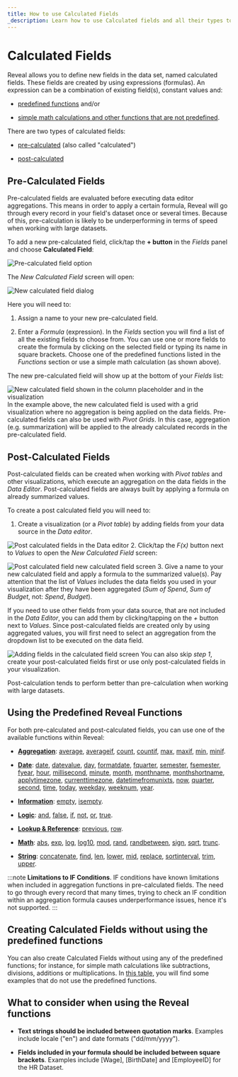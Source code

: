 ```yaml
---
title: How to use Calculated Fields
_description: Learn how to use Calculated fields and all their types to create a more precise data visualization.
---
```


# Calculated Fields

Reveal allows you to define new fields in the data set, named calculated
fields. These fields are created by using expressions (formulas). An
expression can be a combination of existing field(s), constant values
and:

  - [predefined functions](#using-the-predefined-reveal-functions) and/or

  - [simple math calculations and other functions that are not predefined](#creating-calculated-fields-without-using-the-predefined-functions).

There are two types of calculated fields:

  - [pre-calculated](#pre-calculated-fields) (also called "calculated")

  - [post-calculated](#post-calculated-fields)


## Pre-Calculated Fields

Pre-calculated fields are evaluated before executing data editor
aggregations. This means in order to apply a certain formula, Reveal will go through every record in your field's dataset once or several times. Because of this, pre-calculation is likely to be underperforming in terms of speed when working with large datasets.

To add a new pre-calculated field, click/tap the **+ button** in the
*Fields* panel and choose **Calculated Field**:

![Pre-calculated field option](images/calculated-field-option.png)

The *New Calculated Field* screen will open:

![New calculated field dialog](images/new-calculated-field-dialog.png)

Here you will need to:

1.  Assign a name to your new pre-calculated field.

2.  Enter a *Formula* (expression). In the *Fields* section you will
    find a list of all the existing fields to choose from. You can use
    one or more fields to create the formula by clicking on the selected
    field or typing its name in square brackets. Choose one of the
    predefined functions listed in the *Functions* section or use a
    simple math calculation (as shown above).

The new pre-calculated field will show up at the bottom of your *Fields*
list:

![New calculated field shown in the column placeholder and in the visualization](images/new-calculated-field-visualization-example.png)
In the example above, the new calculated field is used with a grid
visualization where no aggregation is being applied on the data fields.
Pre-calculated fields can also be used with *Pivot Grids*. In this case,
aggregation (e.g. summarization) will be applied to the already
calculated records in the pre-calculated field.


## Post-Calculated Fields

Post-calculated fields can be created when working with *Pivot tables*
and other visualizations, which execute an aggregation on the data
fields in the *Data Editor*. Post-calculated fields are always built by
applying a formula on already summarized values.

To create a post calculated field you will need to:

1.  Create a visualization (or a *Pivot table*) by adding fields from
    your data source in the *Data editor*.

  ![Post calculated fields in the Data editor](images/post-calculated-field-example.png)
2.  Click/tap the *F(x)* button next to *Values* to open the *New
    Calculated Field* screen:

  ![Post calculated field new calculated field screen](images/post-calculated-field-new-calculated-field-dialog.png)
3.  Give a name to your new calculated field and apply a formula to the
    summarized value(s). Pay attention that the list of *Values*
    includes the data fields you used in your visualization after they
    have been aggregated (*Sum of Spend*, *Sum of Budget*, not: *Spend*,
    *Budget*).

If you need to use other fields from your data source, that are not
included in the *Data Editor*, you can add them by clicking/tapping on
the *+* button next to *Values*. Since post-calculated fields are
created only by using aggregated values, you will first need to select
an aggregation from the dropdown list to be executed on the data field.

![Adding fields in the calculated field screen](images/post-calculated-field-new-calculated-field-dialog-adding-fields.png)
You can also skip *step 1*, create your post-calculated fields first or
use only post-calculated fields in your visualization.

Post-calculation tends to perform better than pre-calculation when
working with large datasets.


## Using the Predefined Reveal Functions

For both pre-calculated and post-calculated fields, you can use one of
the available functions within Reveal:

  - [**Aggregation**](aggregation.md):
    [average](aggregation.md#aggregation-functions),
    [averageif](aggregation.md#aggregation-functions),
    [count](aggregation.md#aggregation-functions),
    [countif](aggregation.md#aggregation-functions),
    [max](aggregation.md#aggregation-functions),
    [maxif](aggregation.md#aggregation-functions),
    [min](aggregation.md#aggregation-functions),
    [minif](aggregation.md#aggregation-functions).

  - [**Date**](date.md):
    [date](date.md#date-functions),
    [datevalue](date.md#date-functions),
    [day](date.md#date-functions),
    [formatdate](date.md#date-functions),
    [fquarter](date.md#date-functions),
    [semester](date.md#date-functions),
    [fsemester](date.md#date-functions),
    [fyear](date.md#date-functions),
    [hour](date.md#date-functions),
    [millisecond](date.md#date-functions),
    [minute](date.md#date-functions),
    [month](date.md#date-functions),
    [monthname](date.md#date-functions),
    [monthshortname](date.md#date-functions),
    [applytimezone](date.md#date-functions),
    [currenttimezone](date.md#date-functions),
    [datetimefromunixts](date.md#date-functions),
    [now](date.md#date-functions),
    [quarter](date.md#date-functions),
    [second](date.md#date-functions),
    [time](date.md#date-functions),
    [today](date.md#date-functions),
    [weekday](date.md#date-functions),
    [weeknum](date.md#date-functions),
    [year](date.md#date-functions).

  - [**Information**](information.md):
    [empty](information.md#information-functions),
    [isempty](information.md#information-functions).

  - [**Logic**](logic.md):
    [and](logic.md#logic-functions),
    [false](logic.md#logic-functions),
    [if](logic.md#logic-functions),
    [not](logic.md#logic-functions),
    [or](logic.md#logic-functions),
    [true](logic.md#logic-functions).

  - [**Lookup & Reference**](lookup-reference.md):
    [previous](lookup-reference.md#lookup-and-reference-functions),
    [row](lookup-reference.md#lookup-and-reference-functions).

  - [**Math**](math.md):
    [abs](math.md#math-functions),
    [exp](math.md#math-functions),
    [log](math.md#math-functions),
    [log10](math.md#math-functions),
    [mod](math.md#math-functions),
    [rand](math.md#math-functions),
    [randbetween](math.md#math-functions),
    [sign](math.md#math-functions),
    [sqrt](math.md#math-functions),
    [trunc](math.md#math-functions).

  - [**String**](string.md):
    [concatenate](string.md#string-functions),
    [find](string.md#string-functions),
    [len](string.md#string-functions),
    [lower](string.md#string-functions),
    [mid](string.md#string-functions),
    [replace](string.md#string-functions),
    [sortinterval](string.md#string-functions),
    [trim](string.md#string-functions),
    [upper](string.md#string-functions).

:::note
**Limitations to IF Conditions**. IF conditions have known limitations when included in aggregation functions in pre-calculated fields. The need to go through every record that many times, trying to check an IF condition within an aggregation formula causes underperformance issues, hence it's not supported.
:::

## Creating Calculated Fields without using the predefined functions

You can also create Calculated Fields without using any of the
predefined functions; for instance, for simple math calculations like
subtractions, divisions, additions or multiplications. In [this table](samples.md), you will find some examples that do
not use the predefined functions.

## What to consider when using the Reveal functions

  - **Text strings should be included between quotation marks**.
    Examples include locale ("en") and date formats ("dd/mm/yyyy").

  - **Fields included in your formula should be included between square brackets**. Examples include [Wage], [BirthDate] and [EmployeeID] for the HR Dataset.
